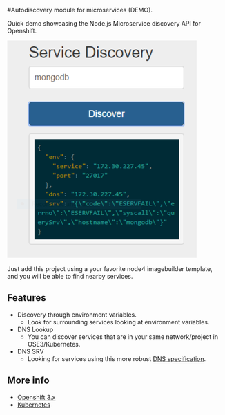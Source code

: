 #Autodiscovery module for microservices (DEMO).

Quick demo showcasing the Node.js Microservice discovery API for Openshift.

![](https://github.com/cesarvr/microservice-discovery-demo/blob/master/docs/captura.PNG)


Just add this project using a your favorite node4 imagebuilder template, and you will be able to find nearby services. 


## Features

- Discovery through environment variables.
  - Look for surrounding services looking at environment variables.
- DNS Lookup
  - You can discover services that are in your same network/project in OSE3/Kubernetes.
- DNS SRV
  - Looking for services using this more robust [DNS specification](https://en.wikipedia.org/wiki/SRV_record). 

## More info

- [Openshift 3.x](https://docs.openshift.com/enterprise/3.0/getting_started/index.html)
- [Kubernetes](http://kubernetes.io/docs/user-guide/servicesSS)
